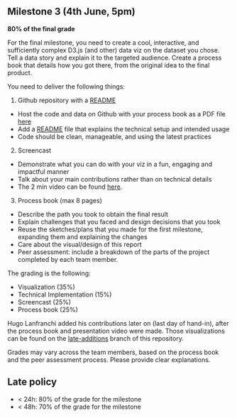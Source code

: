 ## Milestone 3 (4th June, 5pm)

**80% of the final grade**

For the final milestone, you need to create a cool, interactive, and sufficiently complex D3.js (and other) data viz on the dataset you chose. Tell a data story and explain it to the targeted audience. Create a process book that details how you got there, from the original idea to the final product.

You need to deliver the following things:
1. Github repository with a [README](../README.md)
* Host the code and data on Github with your process book as a PDF file [here](./Milestone3.pdf)
* Add a [README](../wa-visualization/README.md) file that explains the technical setup and intended usage
* Code should be clean, manageable, and using the latest practices
2. Screencast
* Demonstrate what you can do with your viz in a fun, engaging and impactful manner
* Talk about your main contributions rather than on technical details
* The 2 min video can be found [here](https://drive.google.com/file/d/1nbVBNSENsk2Auo-obHa2WsYavL-OOQFK/view).
3. Process book (max 8 pages)
* Describe the path you took to obtain the final result
* Explain challenges that you faced and design decisions that you took
* Reuse the sketches/plans that you made for the first milestone, expanding them and explaining the changes
* Care about the visual/design of this report
* Peer assessment: include a breakdown of the parts of the project completed by each team member.

The grading is the following:
* Visualization (35%)
* Technical Implementation (15%)
* Screencast (25%)
* Process book (25%)

Hugo Lanfranchi added his contributions later on (last day of hand-in), after the process book and presentation video were made.
Those visualizations can be found on the [late-additions](https://github.com/com-480-data-visualization/project-2023-what-s-viz/tree/late-additions) branch of this repository.

Grades may vary across the team members, based on the process book and the
peer assessment process. Please provide clear explanations.

## Late policy

- < 24h: 80% of the grade for the milestone
- < 48h: 70% of the grade for the milestone
